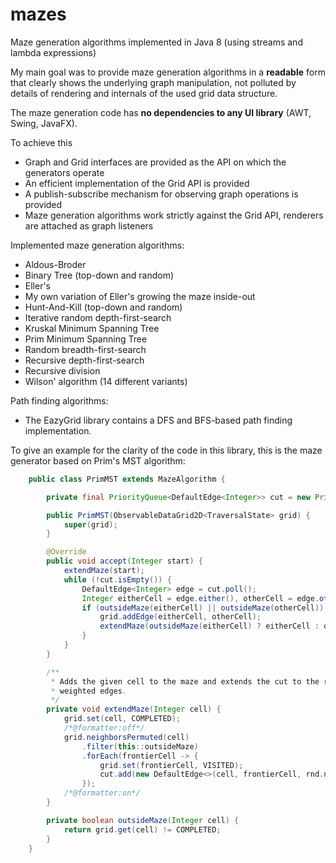 # mazes

Maze generation algorithms implemented in Java 8 (using streams and lambda expressions)

My main goal was to provide maze generation algorithms in a **readable** form that clearly shows the
underlying graph manipulation, not polluted by details of rendering and internals of the used grid
data structure.

The maze generation code has **no dependencies to any UI library** (AWT, Swing, JavaFX).

To achieve this
- Graph and Grid interfaces are provided as the API on which the generators operate
- An efficient implementation of the Grid API is provided
- A publish-subscribe mechanism for observing graph operations is provided
- Maze generation algorithms work strictly against the Grid API, renderers are attached as graph
listeners

Implemented maze generation algorithms:

- Aldous-Broder
- Binary Tree (top-down and random)
- Eller's
- My own variation of Eller's growing the maze inside-out
- Hunt-And-Kill (top-down and random)
- Iterative random depth-first-search
- Kruskal Minimum Spanning Tree
- Prim Minimum Spanning Tree
- Random breadth-first-search
- Recursive depth-first-search
- Recursive division
- Wilson' algorithm (14 different variants)

Path finding algorithms:
- The EazyGrid library contains a DFS and BFS-based path finding implementation.

To give an example for the clarity of the code in this library, this is the maze generator based on Prim's MST algorithm:

```java
    public class PrimMST extends MazeAlgorithm {

		private final PriorityQueue<DefaultEdge<Integer>> cut = new PriorityQueue<>();

		public PrimMST(ObservableDataGrid2D<TraversalState> grid) {
			super(grid);
		}

		@Override
		public void accept(Integer start) {
			extendMaze(start);
			while (!cut.isEmpty()) {
				DefaultEdge<Integer> edge = cut.poll();
				Integer eitherCell = edge.either(), otherCell = edge.other(eitherCell);
				if (outsideMaze(eitherCell) || outsideMaze(otherCell)) {
					grid.addEdge(eitherCell, otherCell);
					extendMaze(outsideMaze(eitherCell) ? eitherCell : otherCell);
				}
			}
		}

		/**
		 * Adds the given cell to the maze and extends the cut to the rest of the grid with randomly
		 * weighted edges.
		 */
		private void extendMaze(Integer cell) {
			grid.set(cell, COMPLETED);
			/*@formatter:off*/
			grid.neighborsPermuted(cell)
				.filter(this::outsideMaze)
				.forEach(frontierCell -> {
					grid.set(frontierCell, VISITED);
					cut.add(new DefaultEdge<>(cell, frontierCell, rnd.nextDouble()));
				});
			/*@formatter:on*/
		}

		private boolean outsideMaze(Integer cell) {
			return grid.get(cell) != COMPLETED;
		}
    }
```

